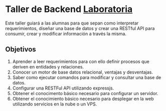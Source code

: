 # Taller de Backend [Laboratoria](http://educacioncontinua.laboratoria.la/)
Este taller guiará a las alumnas para que sepan como interpretar requerimientos, diseñar una base de datos y crear una RESTful API para consumir, crear y modificar información a través la misma.

## Objetivos
1. Aprender a leer requerimientos para con ello definir procesos que deriven en entidades y relaciones.
2. Conocer un motor de base datos relacional, ventajas y desventajas.
3. Saber como ejecutar comandos para modificar y consultar una base de datos.
4. Configurar una RESTFul API utilizando expressjs.
5. Obtener el conocimento básico necesario para configurar un servidor.
6. Obtener el conocimiento básico necesario para desplegar en la web utilizando servicios en la nube o un VPS.